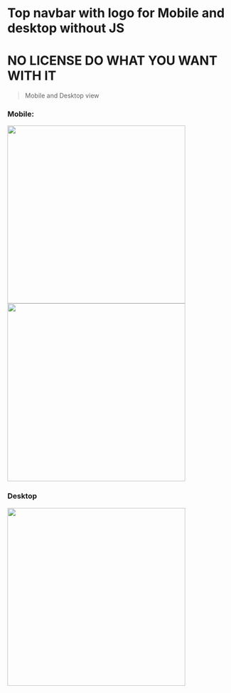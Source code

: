 # Top navbar with logo for Mobile and desktop without JS

# NO LICENSE DO WHAT YOU WANT WITH IT 

>Mobile and Desktop view

### Mobile:
<p>
  <img src="https://user-images.githubusercontent.com/101336067/161049354-9b98ff2b-5073-4dd3-a611-df5934fff221.jpeg" height="400"/> 
  <img src="https://user-images.githubusercontent.com/101336067/161049374-5cfc16a8-6a43-4273-b8cd-07265c40d34a.jpeg" height="400"/>
</p>

### Desktop 
<img src="https://user-images.githubusercontent.com/101336067/161049471-2508da4f-433a-4c1d-a292-ee07e8069939.png" height="400"/>
